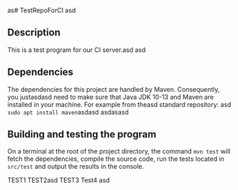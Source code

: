 as# TestRepoForCI
asd
## Description
This is a test program for our CI server.asd
asd
## Dependencies
The dependencies for this project are handled by Maven. Consequently, you justasdasd need to make sure that Java JDK 10-13 and Maven are installed in your machine. For example from theasd standard repository:
asd
```sudo apt install maven```asdasd
asdasasd
## Building and testing the program
On a terminal at the root of the project directory, the command `mvn test` will fetch the dependencies, compile the source code, run the tests located in `src/test` and output the results in the console.

TEST1
TEST2asd
TEST3
Test4
asd
